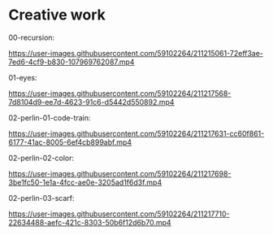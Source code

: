 # Creative work

00-recursion:

https://user-images.githubusercontent.com/59102264/211215061-72eff3ae-7ed6-4cf9-b830-107969762087.mp4

01-eyes:

https://user-images.githubusercontent.com/59102264/211217568-7d8104d9-ee7d-4623-91c6-d5442d550892.mp4

02-perlin-01-code-train:

https://user-images.githubusercontent.com/59102264/211217631-cc60f861-6177-41ac-8005-6ef4cb899abf.mp4

02-perlin-02-color:

https://user-images.githubusercontent.com/59102264/211217698-3be1fc50-1e1a-4fcc-ae0e-3205ad1f6d3f.mp4

02-perlin-03-scarf:

https://user-images.githubusercontent.com/59102264/211217710-22634488-aefc-421c-8303-50b6f12d6b70.mp4

